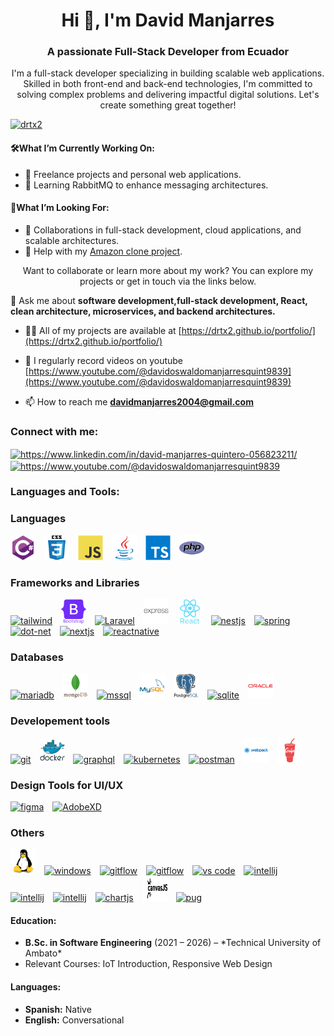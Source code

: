 <h1 align="center">Hi 👋, I'm David Manjarres</h1>
<h3 align="center">A passionate Full-Stack Developer from Ecuador</h3>

<p align="center">
  I'm a full-stack developer specializing in building scalable web applications. Skilled in both front-end and back-end technologies, I'm committed to solving complex problems and delivering impactful digital solutions. Let's create something great together!
</p>

<p align="left"> <a href="https://github.com/ryo-ma/github-profile-trophy"><img src="https://github-profile-trophy.vercel.app/?username=drtx2" alt="drtx2" /></a> </p>
<h4>🛠️What I’m Currently Working On:</h4>
<ul>
  <li>🌱 Freelance projects and personal web applications.</li>
  <li>🌱 Learning RabbitMQ to enhance messaging architectures.</li>
</ul>

<h4>🔭What I’m Looking For:</h4>
<ul>
  <li>🤝 Collaborations in full-stack development, cloud applications, and scalable architectures.</li>
  <li>🤝 Help with my <a href="https://github.com/DRTX2/copying-amazon">Amazon clone project</a>.</li>
</ul>

<p align="center">
  Want to collaborate or learn more about my work? You can explore my projects or get in touch via the links below.
</p>

💬 Ask me about **software development,full-stack development, React, clean architecture, microservices, and backend architectures.**

- 👨‍💻 All of my projects are available at [https://drtx2.github.io/portfolio/](https://drtx2.github.io/portfolio/)

- 📝 I regularly record videos on youtube [https://www.youtube.com/@davidoswaldomanjarresquint9839](https://www.youtube.com/@davidoswaldomanjarresquint9839)


- 📫 How to reach me **davidmanjarres2004@gmail.com**

<h3 align="left">Connect with me:</h3>
<p align="left">
<a href="https://www.linkedin.com/in/david-manjarres-quintero-056823211/" target="blank"><img align="center" src="https://raw.githubusercontent.com/rahuldkjain/github-profile-readme-generator/master/src/images/icons/Social/linked-in-alt.svg" alt="https://www.linkedin.com/in/david-manjarres-quintero-056823211/" height="30" width="40" /></a>
<a href="https://www.youtube.com/@davidoswaldomanjarresquint9839" target="blank"><img align="center" src="https://raw.githubusercontent.com/rahuldkjain/github-profile-readme-generator/master/src/images/icons/Social/youtube.svg" alt="https://www.youtube.com/@davidoswaldomanjarresquint9839" height="30" width="40" /></a>
</p>

<h3 align="left">Languages and Tools:</h3>

### **Languages**

<a href="https://www.w3schools.com/cs/" target="_blank" rel="noreferrer"><img src="https://raw.githubusercontent.com/devicons/devicon/master/icons/csharp/csharp-original.svg" alt="csharp" width="40" height="40" style="margin-right: 10px;" style="margin-right: 10px;"/></a>
<a href="https://www.w3schools.com/css/" target="_blank" rel="noreferrer"><img src="https://raw.githubusercontent.com/devicons/devicon/master/icons/css3/css3-original-wordmark.svg" alt="css3" width="40" height="40" style="margin-right: 10px;" style="margin-right: 10px;"/></a>
<a href="https://developer.mozilla.org/en-US/docs/Web/JavaScript" target="_blank" rel="noreferrer"><img src="https://raw.githubusercontent.com/devicons/devicon/master/icons/javascript/javascript-original.svg" alt="javascript" width="40" height="40" style="margin-right: 10px;" style="margin-right: 10px;"/></a>
<a href="https://www.java.com" target="_blank" rel="noreferrer"><img src="https://raw.githubusercontent.com/devicons/devicon/master/icons/java/java-original.svg" alt="java" width="40" height="40" style="margin-right: 10px;" style="margin-right: 10px;"/></a>
<a href="https://www.typescriptlang.org/" target="_blank" rel="noreferrer"><img src="https://raw.githubusercontent.com/devicons/devicon/master/icons/typescript/typescript-original.svg" alt="typescript" width="40" height="40" style="margin-right: 10px;" style="margin-right: 10px;"/></a>
<a href="https://www.php.net" target="_blank" rel="noreferrer"><img src="https://raw.githubusercontent.com/devicons/devicon/master/icons/php/php-original.svg" alt="php" width="40" height="40" style="margin-right: 10px;" style="margin-right: 10px;"/></a>

### **Frameworks and Libraries**

<a href="https://tailwindcss.com/" target="_blank" rel="noreferrer"><img src="https://www.vectorlogo.zone/logos/tailwindcss/tailwindcss-icon.svg" alt="tailwind" width="40" height="40" style="margin-right: 10px;" style="margin-right: 10px;"/></a>
<a href="https://getbootstrap.com" target="_blank" rel="noreferrer"><img src="https://raw.githubusercontent.com/devicons/devicon/master/icons/bootstrap/bootstrap-plain-wordmark.svg" alt="bootstrap" width="40" height="40" style="margin-right: 10px;" style="margin-right: 10px;"/></a>
<a href="https://laravel.com/docs/12.x/readme" target="_blank" rel="noreferrer"><img src="https://cdn.jsdelivr.net/gh/devicons/devicon@latest/icons/laravel/laravel-line-wordmark.svg" alt="Laravel" width="40" height="40" style="margin-right: 10px;" style="margin-right: 10px;"/></a>
<a href="https://expressjs.com" target="_blank" rel="noreferrer"><img src="https://raw.githubusercontent.com/devicons/devicon/master/icons/express/express-original-wordmark.svg" alt="express" width="40" height="40" style="margin-right: 10px;" style="margin-right: 10px;"/></a>
<a href="https://reactjs.org/" target="_blank" rel="noreferrer"><img src="https://raw.githubusercontent.com/devicons/devicon/master/icons/react/react-original-wordmark.svg" alt="react" width="40" height="40" style="margin-right: 10px;" style="margin-right: 10px;"/></a>
<a href="https://nestjs.com/" target="_blank" rel="noreferrer"><img src="https://cdn.jsdelivr.net/gh/devicons/devicon@latest/icons/nestjs/nestjs-original.svg" alt="nestjs" width="40" height="40" style="margin-right: 10px;" style="margin-right: 10px;"/></a>
<a href="https://spring.io/" target="_blank" rel="noreferrer"><img src="https://www.vectorlogo.zone/logos/springio/springio-icon.svg" alt="spring" width="40" height="40" style="margin-right: 10px;" style="margin-right: 10px;"/></a>
<a href="https://dotnet.microsoft.com/" target="_blank" rel="noreferrer"><img src="https://cdn.jsdelivr.net/gh/devicons/devicon@latest/icons/dot-net/dot-net-plain-wordmark.svg" alt="dot-net" width="40" height="40" style="margin-right: 10px;" style="margin-right: 10px;"/></a>
<a href="https://nextjs.org/" target="_blank" rel="noreferrer"><img src="https://cdn.worldvectorlogo.com/logos/nextjs-2.svg" alt="nextjs" width="40" height="40" style="margin-right: 10px;" style="margin-right: 10px;"/></a>
<a href="https://reactnative.dev/" target="_blank" rel="noreferrer"><img src="https://reactnative.dev/img/header_logo.svg" alt="reactnative" width="40" height="40" style="margin-right: 10px;" /></a>

### **Databases**

<a href="https://mariadb.org/" target="_blank" rel="noreferrer"><img src="https://www.vectorlogo.zone/logos/mariadb/mariadb-icon.svg" alt="mariadb" width="40" height="40" style="margin-right: 10px;"/></a>
<a href="https://www.mongodb.com/" target="_blank" rel="noreferrer"><img src="https://raw.githubusercontent.com/devicons/devicon/master/icons/mongodb/mongodb-original-wordmark.svg" alt="mongodb" width="40" height="40" style="margin-right: 10px;"/></a>
<a href="https://www.microsoft.com/en-us/sql-server" target="_blank" rel="noreferrer"><img src="https://www.svgrepo.com/show/303229/microsoft-sql-server-logo.svg" alt="mssql" width="40" height="40" style="margin-right: 10px;"/></a>
<a href="https://www.mysql.com/" target="_blank" rel="noreferrer"><img src="https://raw.githubusercontent.com/devicons/devicon/master/icons/mysql/mysql-original-wordmark.svg" alt="mysql" width="40" height="40" style="margin-right: 10px;"/></a>
<a href="https://www.postgresql.org" target="_blank" rel="noreferrer"><img src="https://raw.githubusercontent.com/devicons/devicon/master/icons/postgresql/postgresql-original-wordmark.svg" alt="postgresql" width="40" height="40" style="margin-right: 10px;"/></a>
<a href="https://www.sqlite.org/" target="_blank" rel="noreferrer"><img src="https://www.vectorlogo.zone/logos/sqlite/sqlite-icon.svg" alt="sqlite" width="40" height="40" style="margin-right: 10px;"/></a>
<a href="https://www.oracle.com/" target="_blank" rel="noreferrer"><img src="https://raw.githubusercontent.com/devicons/devicon/master/icons/oracle/oracle-original.svg" alt="oracle" width="40" height="40" style="margin-right: 10px;"/></a>

### **Developement tools**

<a href="https://git-scm.com/" target="_blank" rel="noreferrer"><img src="https://www.vectorlogo.zone/logos/git-scm/git-scm-icon.svg" alt="git" width="40" height="40" style="margin-right: 10px;"/></a>
<a href="https://www.docker.com/" target="_blank" rel="noreferrer"><img src="https://raw.githubusercontent.com/devicons/devicon/master/icons/docker/docker-original-wordmark.svg" alt="docker" width="40" height="40" style="margin-right: 10px;"/></a>
<a href="https://graphql.org" target="_blank" rel="noreferrer"><img src="https://www.vectorlogo.zone/logos/graphql/graphql-icon.svg" alt="graphql" width="40" height="40" style="margin-right: 10px;"/></a>
<a href="https://kubernetes.io" target="_blank" rel="noreferrer"><img src="https://www.vectorlogo.zone/logos/kubernetes/kubernetes-icon.svg" alt="kubernetes" width="40" height="40" style="margin-right: 10px;"/></a>
<a href="https://www.postman.com" target="_blank" rel="noreferrer"><img src="https://www.vectorlogo.zone/logos/getpostman/getpostman-icon.svg" alt="postman" width="40" height="40" style="margin-right: 10px;"/></a>
<a href="https://webpack.js.org" target="_blank" rel="noreferrer"><img src="https://raw.githubusercontent.com/devicons/devicon/d00d0969292a6569d45b06d3f350f463a0107b0d/icons/webpack/webpack-original-wordmark.svg" alt="webpack" width="40" height="40" style="margin-right: 10px;"/></a>
<a href="https://gulpjs.com" target="_blank" rel="noreferrer"><img src="https://raw.githubusercontent.com/devicons/devicon/master/icons/gulp/gulp-plain.svg" alt="gulp" width="40" height="40" style="margin-right: 10px;"/></a>

### **Design Tools for UI/UX**

<a href="https://www.figma.com/" target="_blank" rel="noreferrer"><img src="https://www.vectorlogo.zone/logos/figma/figma-icon.svg" alt="figma" width="40" height="40" style="margin-right: 10px;"/></a>
<a href="https://www.adobe.com/products/xd.html" target="_blank" rel="noreferrer"><img src="https://cdn.worldvectorlogo.com/logos/adobe-xd.svg" alt="AdobeXD" width="40" height="40" style="margin-right: 10px;"/></a>

### **Others**

<a href="https://www.linux.org/" target="_blank" rel="noreferrer"><img src="https://raw.githubusercontent.com/devicons/devicon/master/icons/linux/linux-original.svg" alt="linux" width="40" height="40" style="margin-right: 10px;"/></a>
<a href="#" target="_blank" rel="noreferrer"><img src="https://cdn.jsdelivr.net/gh/devicons/devicon@latest/icons/windows11/windows11-original.svg" alt="windows" width="40" height="40" style="margin-right: 10px;"/></a>
<a href="https://pugjs.org" target="_blank" rel="noreferrer"><img src="https://cdn.jsdelivr.net/gh/devicons/devicon@latest/icons/git/git-original.svg" alt="gitflow" width="40" height="40" style="margin-right: 10px;"/></a>
<a href="https://pugjs.org" target="_blank" rel="noreferrer"><img src="https://cdn.jsdelivr.net/gh/devicons/devicon@latest/icons/github/github-original.svg" alt="gitflow" width="40" height="40" style="margin-right: 10px;"/></a>
<a href="https://pugjs.org" target="_blank" rel="noreferrer"><img src="https://cdn.jsdelivr.net/gh/devicons/devicon@latest/icons/vscode/vscode-original.svg" alt="vs code" width="40" height="40" style="margin-right: 10px;"/></a>
<a href="https://pugjs.org" target="_blank" rel="noreferrer"><img src="https://cdn.jsdelivr.net/gh/devicons/devicon@latest/icons/intellij/intellij-original.svg" alt="intellij" width="40" height="40" style="margin-right: 10px;"/></a>
<a href="https://pugjs.org" target="_blank" rel="noreferrer"><img src="https://cdn.jsdelivr.net/gh/devicons/devicon@latest/icons/neovim/neovim-original.svg" alt="intellij" width="40" height="40" style="margin-right: 10px;"/></a>
<a href="https://pugjs.org" target="_blank" rel="noreferrer"><img src="https://cdn.jsdelivr.net/gh/devicons/devicon@latest/icons/rider/rider-original.svg" alt="intellij" width="40" height="40" style="margin-right: 10px;"/></a>
<a href="https://www.chartjs.org" target="_blank" rel="noreferrer"><img src="https://www.chartjs.org/media/logo-title.svg" alt="chartjs" width="40" height="40" style="margin-right: 10px;"/></a>
<a href="https://canvasjs.com" target="_blank" rel="noreferrer"><img src="https://raw.githubusercontent.com/Hardik0307/Hardik0307/master/assets/canvasjs-charts.svg" alt="canvasjs" width="40" height="40" style="margin-right: 10px;"/></a>
<a href="https://pugjs.org" target="_blank" rel="noreferrer"><img src="https://cdn.worldvectorlogo.com/logos/pug.svg" alt="pug" width="40" height="40" style="margin-right: 10px;"/></a>

<h4>Education:</h4>
<ul>
  <li><strong>B.Sc. in Software Engineering</strong> (2021 – 2026) – *Technical University of Ambato*</li>
  <li>Relevant Courses: IoT Introduction, Responsive Web Design</li>
</ul>

<h4>Languages:</h4>
<ul>
  <li><strong>Spanish:</strong> Native</li>
  <li><strong>English:</strong> Conversational</li>
</ul>
